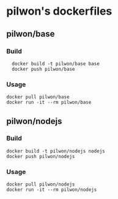 # pilwon's dockerfiles


## pilwon/base

### Build

      docker build -t pilwon/base base
      docker push pilwon/base

### Usage

    docker pull pilwon/base
    docker run -it --rm pilwon/base


## pilwon/nodejs

### Build

    docker build -t pilwon/nodejs nodejs
    docker push pilwon/nodejs

### Usage

    docker pull pilwon/nodejs
    docker run -it --rm pilwon/nodejs
